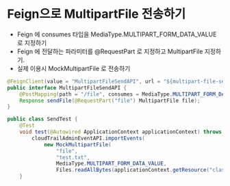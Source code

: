 # Feign으로 MultipartFile 전송하기
- Feign 에 consumes 타입을 MediaType.MULTIPART_FORM_DATA_VALUE 로 지정하기
- Feign 에 전달하는 파라미터를 @RequestPart 로 지정하고 MultipartFile 지정하기.
- 실제 이용시 MockMultipartFile 로 전송하기

```java
@FeignClient(value = "MultipartFileSendAPI", url = "${multipart-file-send-url}")
public interface MultipartFileSendAPI {
	@PostMapping(path = "/file", consumes = MediaType.MULTIPART_FORM_DATA_VALUE)
	Response sendFile(@RequestPart("file") MultipartFile file);
}

public class SendTest {
    @Test
	void test(@Autowired ApplicationContext applicationContext) throws IOException {
        cloudTrailAdminEventAPI.importEvents(
            new MockMultipartFile(
                "file",
                "test.txt",
                MediaType.MULTIPART_FORM_DATA_VALUE,
                Files.readAllBytes(applicationContext.getResource("classpath:/test.txt").getFile().toPath())));
	}
```
